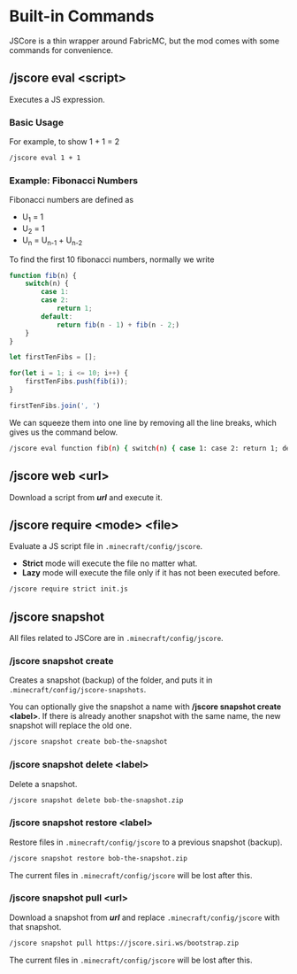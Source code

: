 # Built-in Commands

JSCore is a thin wrapper around FabricMC, but the mod comes with some commands for convenience.

## /jscore eval &lt;script&gt;

Executes a JS expression.

### Basic Usage

For example, to show 1 + 1 = 2
```sh
/jscore eval 1 + 1
```

### Example: Fibonacci Numbers

Fibonacci numbers are defined as
- U<sub>1</sub> = 1
- U<sub>2</sub> = 1
- U<sub>n</sub> = U<sub>n-1</sub> + U<sub>n-2</sub>

To find the first 10 fibonacci numbers, normally we write
```js
function fib(n) {
    switch(n) {
        case 1:
        case 2:
            return 1;
        default:
            return fib(n - 1) + fib(n - 2;)
    }
}

let firstTenFibs = [];

for(let i = 1; i <= 10; i++) {
    firstTenFibs.push(fib(i));
}

firstTenFibs.join(', ')
```
We can squeeze them into one line by removing all the line breaks, which gives us the command below.

```sh
/jscore eval function fib(n) { switch(n) { case 1: case 2: return 1; default: return fib(n-1)+fib(n-2)} }; let firstTenFibs=[]; for(let i=1;i<=10;i++) firstTenFibs.push(fib(i)); firstTenFibs.join(', ')
```
## /jscore web &lt;url&gt;

Download a script from ***url*** and execute it.

## /jscore require &lt;mode&gt; &lt;file&gt;

Evaluate a JS script file in `.minecraft/config/jscore`.
- **Strict** mode will execute the file no matter what.
- **Lazy** mode will execute the file only if it has not been executed before.

```sh
/jscore require strict init.js
```

## /jscore snapshot

All files related to JSCore are in `.minecraft/config/jscore`.

### /jscore snapshot create

Creates a snapshot (backup) of the folder, and puts it in `.minecraft/config/jscore-snapshots`.

You can optionally give the snapshot a name with **/jscore snapshot create &lt;label&gt;**. If there is already another snapshot with the same name, the new snapshot will replace the old one.
```sh
/jscore snapshot create bob-the-snapshot
```

### /jscore snapshot delete &lt;label&gt;

Delete a snapshot.

```sh
/jscore snapshot delete bob-the-snapshot.zip
```

### /jscore snapshot restore &lt;label&gt;

Restore files in `.minecraft/config/jscore` to a previous snapshot (backup).

```sh
/jscore snapshot restore bob-the-snapshot.zip
```

The current files in `.minecraft/config/jscore` will be lost after this.

### /jscore snapshot pull &lt;url&gt;

Download a snapshot from ***url*** and replace `.minecraft/config/jscore` with that snapshot.

```sh
/jscore snapshot pull https://jscore.siri.ws/bootstrap.zip
```

The current files in `.minecraft/config/jscore` will be lost after this.
